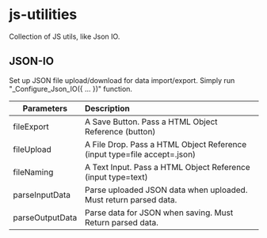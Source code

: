 # js-utilities
Collection of JS utils, like Json IO.

## JSON-IO
Set up JSON file upload/download for data import/export.
Simply run "_Configure_Json_IO({ ... })" function.

| Parameters      | Description   |
| --------------- |:--------------|
| fileExport      | A Save Button. Pass a HTML Object Reference (button) |
| fileUpload      | A File Drop. Pass a HTML Object Reference (input type=file accept=.json) |
| fileNaming      | A Text Input. Pass a HTML Object Reference (input type=text) |
| parseInputData  | Parse uploaded JSON data when uploaded. Must return parsed data. |
| parseOutputData | Parse data for JSON when saving. Must Return parsed data. |

